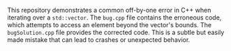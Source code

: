 This repository demonstrates a common off-by-one error in C++ when iterating over a `std::vector`. The `bug.cpp` file contains the erroneous code, which attempts to access an element beyond the vector's bounds.  The `bugSolution.cpp` file provides the corrected code. This is a subtle but easily made mistake that can lead to crashes or unexpected behavior.